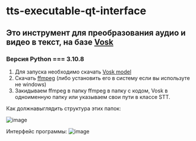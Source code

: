 # tts-executable-qt-interface

## Это инструмент для преобразования аудио и видео в текст, на базе [Vosk](https://alphacephei.com/vosk/)

### Версия Python === 3.10.8

1. Для запуска необходимо скачать [Vosk model](https://alphacephei.com/vosk/models)
2. Скачать [ffmpeg](https://ffmpeg.org/download.html) (либо установить его в систему если вы иcпользуте не windows)
3. Закидываем ffmpeg в папку ffmpeg в папку с кодом, Vosk в одноименную папку или указываем свои пути в классе STT.

Как должнавыглядить структура этих папок:

![image](https://user-images.githubusercontent.com/48676453/209669533-420318ee-eb89-417b-988c-f8910e98c528.png)

Интерфейс программы:
![image](https://user-images.githubusercontent.com/48676453/209669424-3a970586-cb86-4129-a9a1-0b1f17ee7f64.png)


